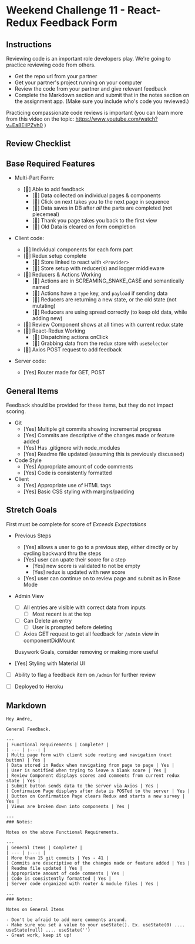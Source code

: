 # Weekend Challenge 11 - React-Redux Feedback Form

## Instructions

Reviewing code is an important role developers play. We're going to practice reviewing code from others.

- Get the repo url from your partner
- Get your partner's project running on your computer
- Review the code from your partner and give relevant feedback
- Complete the Markdown section and submit that in the notes section on the assignment app. (Make sure you include who's code you reviewed.)

Practicing compassionate code reviews is important (you can learn more from this video on the topic: https://www.youtube.com/watch?v=Ea8EiIPZvh0 )

## Review Checklist

## Base Required Features 

- Multi-Part Form:  
  - [] Able to add feedback
    - [] Data collected on individual pages & components
    - [] Click on next takes you to the next page in sequence
    - [] Data saves in DB after *all* the parts are completed (not piecemeal)
    - [] Thank you page takes you back to the first view
    - [] Old Data is cleared on form completion

- Client code:
  - []  Individual components for each form part
  - []  Redux setup complete
    - [] Store linked to react with `<Provider>`
    - [] Store setup with reducer(s) and logger middleware 
  - [] Reducers & Actions Working
    - [] Actions are in SCREAMING_SNAKE_CASE and semantically named
    - [] Actions have a `type` key, and `payload` if sending data
    - [] Reducers are returning a new state, or the old state (not mutating)
    - [] Reducers are using spread correctly (to keep old data, while adding new)
  - [] Review Component shows at all times with current redux state
  - [] React-Redux Working
    - [] Dispatching actions onClick
    - [] Grabbing data from the redux store with `useSelector`
  - [] Axios POST request to add feedback


- Server code:   
  - [Yes] Router made for GET, POST


## General Items
Feedback should be provided for these items, but they do not impact scoring.

- Git 
  - [Yes] Multiple git commits showing incremental progress
  - [Yes] Commits are descriptive of the changes made or feature added 
  - [Yes] Has .gitignore with node_modules
  - [Yes] Readme file updated (assuming this is previously discussed)
- Code Style 
  - [Yes] Appropriate amount of code comments
  - [Yes] Code is consistently formatted
- Client
  - [Yes] Appropriate use of HTML tags
  - [Yes] Basic CSS styling with margins/padding


## Stretch Goals
First must be complete for score of  _Exceeds Expectations_

- Previous Steps
  - [Yes] allows a user to go to a previous step, either directly or by cycling backward thru the steps
  - [Yes] user can upate their score for a step
    - [Yes] new score is validated to not be empty
    - [Yes] redux is updated with new score
  - [Yes] user can continue on to review page and submit as in Base Mode


- Admin View
  - [ ] All entries are visible with correct data from inputs
    - [ ] Most recent is at the top
  - [ ] Can Delete an entry
    - [ ] User is prompted before deleting
  - [ ] Axios GET request to get all feedback for `/admin` view in componentDidMount

  Busywork Goals, consider removing or making more useful

- [Yes] Styling with Material UI
- [ ] Ability to flag a feedback item on `/admin` for further review
- [ ] Deployed to Heroku


## Markdown

```
Hey Andre,

General Feedback.

---
| Functional Requirements | Complete? |
| --- | :---: |
| Multi page form with client side routing and navigation (next button) | Yes |
| Data stored in Redux when navigating from page to page | Yes |
| User is notified when trying to leave a blank score | Yes |
| Review Component displays scores and comments from current redux state | Yes |
| Submit button sends data to the server via Axios | Yes |
| Confirmaion Page displays after data is POSTed to the server | Yes |
| Button on Confirmation Page clears Redux and starts a new survey | Yes |
| Views are broken down into components | Yes |

---
### Notes:

Notes on the above Functional Requirements.

---
| General Items | Complete? |
| --- | :---: |
| More than 15 git commits | Yes - 41 |
| Commits are descriptive of the changes made or feature added | Yes |
| Readme file updated | Yes |
| Appropriate amount of code comments | Yes |
| Code is consistently formatted | Yes |
| Server code organized with router & module files | Yes |

---
### Notes:

Notes on General Items

- Don't be afraid to add more comments around.
- Make sure you set a value to your useState(). Ex. useState(0) .... useState(null) .... useState('')
- Great work, keep it up!

```
